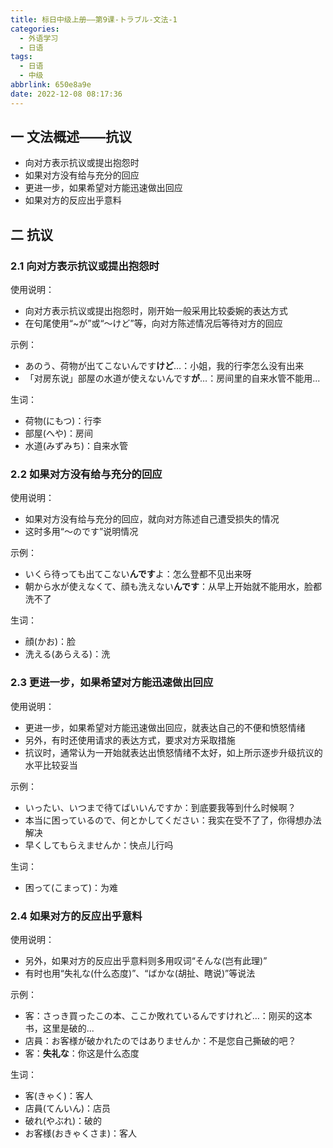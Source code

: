 ```yaml
---
title: 标日中级上册——第9课-トラブル-文法-1
categories:
  - 外语学习
  - 日语
tags:
  - 日语
  - 中级
abbrlink: 650e8a9e
date: 2022-12-08 08:17:36
---
```

## 一 文法概述——抗议

* 向对方表示抗议或提出抱怨时
* 如果对方没有给与充分的回应
* 更进一步，如果希望对方能迅速做出回应
* 如果对方的反应出乎意料

<!--more-->

## 二 抗议

### 2.1 向对方表示抗议或提出抱怨时

使用说明：

* 向对方表示抗议或提出抱怨时，刚开始一般采用比较委婉的表达方式
* 在句尾使用“~が”或“～けど”等，向对方陈述情况后等待对方的回应

示例：

* あのう、荷物が出てこないんです**けど**…：小姐，我的行李怎么没有出来
* 「对房东说」部屋の水道が使えないんです**が**…：房间里的自来水管不能用...

生词：

* 荷物(にもつ)：行李
* 部屋(へや)：房间
* 水道(みずみち)：自来水管

### 2.2  如果对方没有给与充分的回应

使用说明：

* 如果对方没有给与充分的回应，就向对方陈述自己遭受损失的情况
* 这时多用“～のです”说明情况

示例：

* いくら待っても出てこない**んです**よ：怎么登都不见出来呀
* 朝から水が使えなくて、顔も洗えない**んです**：从早上开始就不能用水，脸都洗不了

生词：

* 顔(かお)：脸
* 洗える(あらえる)：洗

### 2.3 更进一步，如果希望对方能迅速做出回应

使用说明：

* 更进一步，如果希望对方能迅速做出回应，就表达自己的不便和愤怒情绪
* 另外，有时还使用请求的表达方式，要求对方采取措施
* 抗议时，通常认为一开始就表达出愤怒情绪不太好，如上所示逐步升级抗议的水平比较妥当

示例：

* いったい、いつまで待てばいいんですか：到底要我等到什么时候啊？
* 本当に困っているので、何とかしてください：我实在受不了了，你得想办法解决
* 早くしてもらえませんか：快点儿行吗

生词：

* 困って(こまって)：为难

### 2.4 如果对方的反应出乎意料

使用说明：

* 另外，如果对方的反应出乎意料则多用叹词“そんな(岂有此理)”
* 有时也用“失礼な(什么态度)”、“ばかな(胡扯、瞎说)”等说法

示例：

* 客：さっき買ったこの本、ここか敗れているんですけれど…：刚买的这本书，这里是破的...
* 店員：お客様が破かれたのではありませんか：不是您自己撕破的吧？
* 客：**失礼な**：你这是什么态度

生词：

* 客(きゃく)：客人
* 店員(てんいん)：店员
* 破れ(やぶれ)：破的
* お客様(おきゃくさま)：客人

